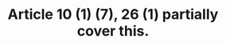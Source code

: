 ---
title: "Article 10 (1) (7), 26 (1) partially cover this. "
draft: false
exceptions:
- info53g
memberstates:
- LV
score: 3
compensation:
- 
remarks: |
 


link: ""
---